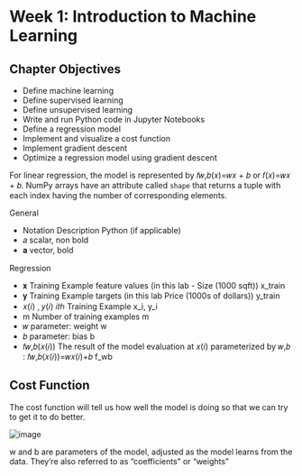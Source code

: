 # Week 1: Introduction to Machine Learning

## Chapter Objectives

- Define machine learning
- Define supervised learning
- Define unsupervised learning
- Write and run Python code in Jupyter Notebooks
- Define a regression model
- Implement and visualize a cost function
- Implement gradient descent
- Optimize a regression model using gradient descent

For linear regression, the model is represented by 𝑓𝑤,𝑏(𝑥)=𝑤𝑥 + 𝑏 	 or 𝑓(𝑥)=𝑤𝑥 + 𝑏.
NumPy arrays have an attribute called ```shape``` that returns a tuple with each index having the number of corresponding elements.


General
- Notation	Description	Python (if applicable)
- 𝑎 	scalar, non bold	
- 𝐚 	vector, bold	

Regression		
- 𝐱 	Training Example feature values (in this lab - Size (1000 sqft))	x_train
- 𝐲 	Training Example targets (in this lab Price (1000s of dollars))	y_train
- 𝑥(𝑖) ,  𝑦(𝑖) 	 𝑖𝑡ℎ Training Example	x_i, y_i
- m	Number of training examples	m
- 𝑤 	parameter: weight	w
- 𝑏 	parameter: bias	b
- 𝑓𝑤,𝑏(𝑥(𝑖)) 	The result of the model evaluation at  𝑥(𝑖)  parameterized by  𝑤,𝑏 :  𝑓𝑤,𝑏(𝑥(𝑖))=𝑤𝑥(𝑖)+𝑏 	f_wb

## Cost Function

The cost function will tell us how well the model is doing so that we can try to get it to do better.

![image](https://user-images.githubusercontent.com/113103161/209154964-69601815-e54e-4887-a0f8-da489a85296f.png)

w and b are parameters of the model, adjusted as the model learns from the data. They’re also referred to as “coefficients” or “weights”

